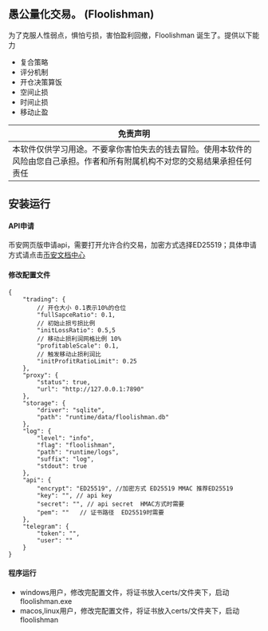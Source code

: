 ## 愚公量化交易。 (Floolishman)

为了克服人性弱点，惧怕亏损，害怕盈利回撤，Floolishman 诞生了。提供以下能力

- 复合策略
- 评分机制
- 开仓决策算饭
- 空间止损
- 时间止损
- 移动止盈

| 免责声明                                                           |
|----------------------------------------------------------------|
| 本软件仅供学习用途。不要拿你害怕失去的钱去冒险。使用本软件的风险由您自己承担。作者和所有附属机构不对您的交易结果承担任何责任 |

## 安装运行

#### API申请

币安网页版申请api，需要打开允许合约交易，加密方式选择ED25519；具体申请方式请点击[币安文档中心](https://www.binance.com/zh-CN/support/faq/%E5%A6%82%E4%BD%95%E5%9C%A8%E5%B8%81%E5%AE%89%E5%88%9B%E5%BB%BAapi%E5%AF%86%E9%92%A5-360002502072)

#### 修改配置文件

```
{
    "trading": {
        // 开仓大小 0.1表示10%的仓位
        "fullSapceRatio": 0.1,
        // 初始止损亏损比例
        "initLossRatio": 0.5,5
        // 移动止损利润网格比例 10%
        "profitableScale": 0.1,
        // 触发移动止损利润比
        "initProfitRatioLimit": 0.25
    },
    "proxy": {
        "status": true,
        "url": "http://127.0.0.1:7890"
    },
    "storage": {
        "driver": "sqlite",
        "path": "runtime/data/floolishman.db"
    },
    "log": {
        "level": "info",
        "flag": "floolishman",
        "path": "runtime/logs",
        "suffix": "log",
        "stdout": true
    },
    "api": {
        "encrypt": "ED25519", //加密方式 ED25519 MMAC 推荐ED25519
        "key": "", // api key
        "secret": "", // api secret  HMAC方式时需要
        "pem": ""   // 证书路径  ED25519时需要
    },
    "telegram": {
        "token": "",
        "user": ""
    }
}
```

#### 程序运行

- windows用户，修改完配置文件，将证书放入certs/文件夹下，启动floolishman.exe
- macos,linux用户，修改完配置文件，将证书放入certs/文件夹下，启动floolishman